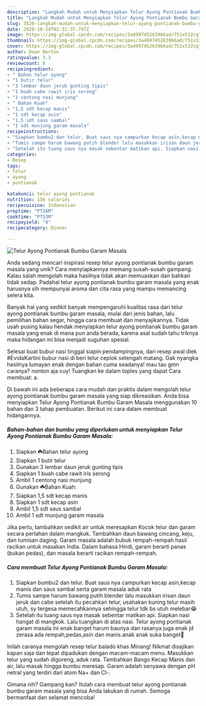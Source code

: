 ```yaml
---
description: "Langkah Mudah untuk Menyiapkan Telur Ayong Pontianak Bumbu Garam Masala yang Menggugah Selera"
title: "Langkah Mudah untuk Menyiapkan Telur Ayong Pontianak Bumbu Garam Masala yang Menggugah Selera"
slug: 3526-langkah-mudah-untuk-menyiapkan-telur-ayong-pontianak-bumbu-garam-masala-yang-menggugah-selera
date: 2020-10-24T02:31:37.747Z
image: https://img-global.cpcdn.com/recipes/3a4997452639b6ad/751x532cq70/telur-ayong-pontianak-bumbu-garam-masala-foto-resep-utama.jpg
thumbnail: https://img-global.cpcdn.com/recipes/3a4997452639b6ad/751x532cq70/telur-ayong-pontianak-bumbu-garam-masala-foto-resep-utama.jpg
cover: https://img-global.cpcdn.com/recipes/3a4997452639b6ad/751x532cq70/telur-ayong-pontianak-bumbu-garam-masala-foto-resep-utama.jpg
author: Dean Norton
ratingvalue: 3.3
reviewcount: 8
recipeingredient:
- " Bahan telur ayong"
- "1 butir telur"
- "3 lembar daun jeruk gunting tipis"
- "1 buah cabe rawit iris serong"
- "1 centong nasi munjung"
- " Bahan Kuah"
- "1,5 sdt kecap manis"
- "1 sdt kecap asin"
- "1,5 sdt saus sambal"
- "1 sdt munjung garam masala"
recipeinstructions:
- "Siapkan bumbu2 dan telur. Buat saus nya campurkan kecap asin,kecap manis dan saus sambal serta garam masala aduk rata"
- "Tumis sampe harum bawang putih blender lalu masukkan irisan daun jeruk dan cabe setelah itu pecahkan telur, usahakan kuning telur masih utuh, sy tergesa memecahkannya sehingga telur tdk bs utuh melebar😂"
- "Setelah itu tuang saus nya masak sebentar matikan api. Siapkan nasi hangat di mangkok. Lalu tuangkan di atas nasi. Telur ayong pontianak garam masala ini enak banget harum baunya dan rasanya juga enak jd zerasa ada rempah,pedas,asin dan manis.anak anak suka banget💞"
categories:
- Resep
tags:
- telur
- ayong
- pontianak

katakunci: telur ayong pontianak 
nutrition: 156 calories
recipecuisine: Indonesian
preptime: "PT26M"
cooktime: "PT53M"
recipeyield: "4"
recipecategory: Dinner

---
```



![Telur Ayong Pontianak Bumbu Garam Masala](https://img-global.cpcdn.com/recipes/3a4997452639b6ad/751x532cq70/telur-ayong-pontianak-bumbu-garam-masala-foto-resep-utama.jpg)

Anda sedang mencari inspirasi resep telur ayong pontianak bumbu garam masala yang unik? Cara menyiapkannya memang susah-susah gampang. Kalau salah mengolah maka hasilnya tidak akan memuaskan dan bahkan tidak sedap. Padahal telur ayong pontianak bumbu garam masala yang enak harusnya sih mempunyai aroma dan cita rasa yang mampu memancing selera kita.

Banyak hal yang sedikit banyak mempengaruhi kualitas rasa dari telur ayong pontianak bumbu garam masala, mulai dari jenis bahan, lalu pemilihan bahan segar, hingga cara membuat dan menyajikannya. Tidak usah pusing kalau hendak menyiapkan telur ayong pontianak bumbu garam masala yang enak di mana pun anda berada, karena asal sudah tahu triknya maka hidangan ini bisa menjadi suguhan spesial.

Selesai buat bubur nasi tinggal siapin pendampingnya, dari resep awal diek #EvidaKartini bubur nasi di beri telur ceplok setengah matang. Gak nyangka hasilnya lumayan enak dengan bahan cuma seadanya! mau tau gmn caranya? nonton aja cuy! Tuangkan ke dalam toples yang dapat Cara membuat: a.


Di bawah ini ada beberapa cara mudah dan praktis dalam mengolah telur ayong pontianak bumbu garam masala yang siap dikreasikan. Anda bisa menyiapkan Telur Ayong Pontianak Bumbu Garam Masala menggunakan 10 bahan dan 3 tahap pembuatan. Berikut ini cara dalam membuat hidangannya.

<!--inarticleads1-->

##### Bahan-bahan dan bumbu yang diperlukan untuk menyiapkan Telur Ayong Pontianak Bumbu Garam Masala:

1. Siapkan  ☘️Bahan telur ayong
1. Siapkan 1 butir telur
1. Gunakan 3 lembar daun jeruk gunting tipis
1. Siapkan 1 buah cabe rawit iris serong
1. Ambil 1 centong nasi munjung
1. Gunakan  ☘️Bahan Kuah:
1. Siapkan 1,5 sdt kecap manis
1. Siapkan 1 sdt kecap asin
1. Ambil 1,5 sdt saus sambal
1. Ambil 1 sdt munjung garam masala


Jika perlu, tambahkan sedikit air untuk meresapkan Kocok telur dan garam secara perlahan dalam mangkuk. Tambahkan daun bawang cincang, keju, dan tumisan daging. Garam masala adalah bubuk rempah-rempah hasil racikan untuk masakan India. Dalam bahasa Hindi, garam berarti panas (bukan pedas), dan masala berarti racikan rempah-rempah. 

<!--inarticleads2-->

##### Cara membuat Telur Ayong Pontianak Bumbu Garam Masala:

1. Siapkan bumbu2 dan telur. Buat saus nya campurkan kecap asin,kecap manis dan saus sambal serta garam masala aduk rata
1. Tumis sampe harum bawang putih blender lalu masukkan irisan daun jeruk dan cabe setelah itu pecahkan telur, usahakan kuning telur masih utuh, sy tergesa memecahkannya sehingga telur tdk bs utuh melebar😂
1. Setelah itu tuang saus nya masak sebentar matikan api. Siapkan nasi hangat di mangkok. Lalu tuangkan di atas nasi. Telur ayong pontianak garam masala ini enak banget harum baunya dan rasanya juga enak jd zerasa ada rempah,pedas,asin dan manis.anak anak suka banget💞


Inilah caranya mengolah resep telur balado khas Minang! Nikmat disajikan kapan saja dan tepat dipadukan dengan macam-macam menu. Masukkan telur yang sudah digoreng, aduk rata. Tambahkan Bango Kecap Manis dan air, lalu masak hingga bumbu meresap. Garam adalah senyawa dengan pH netral yang terdiri dari atom Na+ dan Cl-. 

Gimana nih? Gampang kan? Itulah cara membuat telur ayong pontianak bumbu garam masala yang bisa Anda lakukan di rumah. Semoga bermanfaat dan selamat mencoba!
